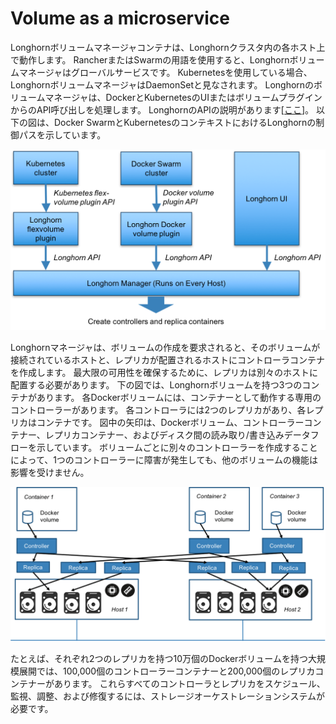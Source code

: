 # Volume as a microservice

Longhornボリュームマネージャコンテナは、Longhornクラスタ内の各ホスト上で動作します。
RancherまたはSwarmの用語を使用すると、Longhornボリュームマネージャはグローバルサービスです。
Kubernetesを使用している場合、LonghornボリュームマネージャはDaemonSetと見なされます。
Longhornのボリュームマネージャは、DockerとKubernetesのUIまたはボリュームプラグインからのAPI呼び出しを処理します。
LonghornのAPIの説明があります[[ここ](https://github.com/rancher/longhorn-manager/wiki)]。
以下の図は、Docker SwarmとKubernetesのコンテキストにおけるLonghornの制御パスを示しています。

![画像](../pictures/050001volumeasamicroservice.png)

Longhornマネージャは、ボリュームの作成を要求されると、そのボリュームが接続されているホストと、レプリカが配置されるホストにコントローラコンテナを作成します。
最大限の可用性を確保するために、レプリカは別々のホストに配置する必要があります。
下の図では、Longhornボリュームを持つ3つのコンテナがあります。
各Dockerボリュームには、コンテナーとして動作する専用のコントローラーがあります。
各コントローラには2つのレプリカがあり、各レプリカはコンテナです。
図中の矢印は、Dockerボリューム、コントローラーコンテナー、レプリカコンテナー、およびディスク間の読み取り/書き込みデータフローを示しています。
ボリュームごとに別々のコントローラーを作成することによって、1つのコントローラーに障害が発生しても、他のボリュームの機能は影響を受けません。

![画像](../pictures/050002volumeasamicroservice.png)

たとえば、それぞれ2つのレプリカを持つ10万個のDockerボリュームを持つ大規模展開では、100,000個のコントローラーコンテナーと200,000個のレプリカコンテナーがあります。
これらすべてのコントローラとレプリカをスケジュール、監視、調整、および修復するには、ストレージオーケストレーションシステムが必要です。

